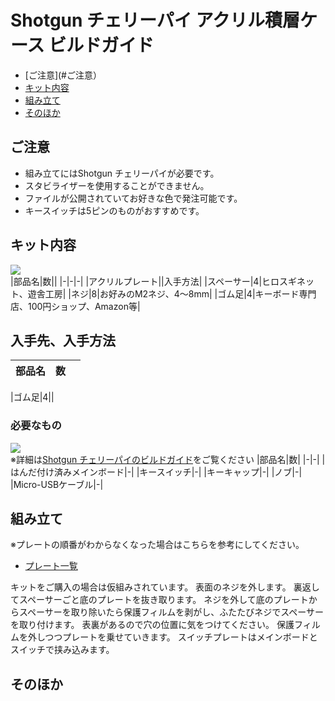 # Shotgun チェリーパイ アクリル積層ケース ビルドガイド
- [ご注意](#ご注意）
- [キット内容](#キット内容)
- [組み立て](#組み立て)
- [そのほか](#そのほか)
## ご注意
- 組み立てにはShotgun チェリーパイが必要です。
- スタビライザーを使用することができません。
- ファイルが公開されていてお好きな色で発注可能です。
- キースイッチは5ピンのものがおすすめです。

## キット内容
![](img/IMG_4355C.jpg)  
|部品名|数||
|-|-|-|
|アクリルプレート||入手方法|
|スペーサー|4|ヒロスギネット、遊舎工房|
|ネジ|8|お好みのM2ネジ、4〜8mm|
|ゴム足|4|キーボード専門店、100円ショップ、Amazon等|

## 入手先、入手方法
|部品名|数||
|-|-|-|

|ゴム足|4||

### 必要なもの
![](img/IMG_4355C.jpg)  
※詳細は[Shotgun チェリーパイのビルドガイド](https://github.com/Taro-Hayashi/Shotgun-CherryPie)をご覧ください
|部品名|数|
|-|-|
|はんだ付け済みメインボード|-|
|キースイッチ|-|
|キーキャップ|-|
|ノブ|-|
|Micro-USBケーブル|-|

## 組み立て
※プレートの順番がわからなくなった場合はこちらを参考にしてください。
 - [プレート一覧]()

キットをご購入の場合は仮組みされています。
表面のネジを外します。
裏返してスペーサーごと底のプレートを抜き取ります。
ネジを外して底のプレートからスペーサーを取り除いたら保護フィルムを剥がし、ふたたびネジでスペーサーを取り付けます。
表裏があるので穴の位置に気をつけてください。
保護フィルムを外しつつプレートを乗せていきます。
スイッチプレートはメインボードとスイッチで挟み込みます。




## そのほか
